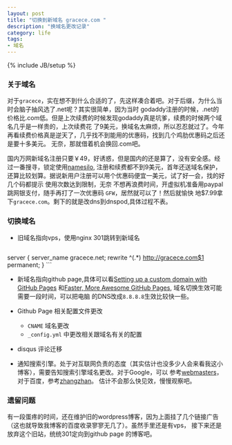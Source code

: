 ```yaml
---
layout: post
title: "切换到新域名 gracece.com "
description: "换域名更改记录"
category: life
tags: 
- 域名
---
```

{% include JB/setup %}

### 关于域名
对于`gracece`，实在想不到什么合适的了，先这样凑合着吧。对于后缀，为什么当时会脑子抽风选了.net呢？其实很简单，因为当时
godaddy注册的时候，.net的价格比.com低。但是上次续费的时候发现godaddy真是坑爹，续费的时候两个域名几乎是一样贵的，上次续费花
了9美元，换域名太麻烦，所以忍忍就过了。今年再看续费价格真是逆天了，几乎找不到能用的优惠码，找到几个鸡肋优惠码之后还是要十多美元。
无奈，那就借着机会换回.com吧。

国内万网新域名注册只要￥49，好诱惑，但是国内的还是算了，没有安全感。经过一番搜寻，锁定使用[namesilo](https://www.namesilo.com/),
注册和续费都不到9美元，首年还送域名保护，还算比较划算。据说新用户注册可以用个优惠码便宜一美元，试了好一会，找的好几个码都提示
使用次数达到限制，无奈 不想再浪费时间，开虚拟机准备用paypal跳网银支付，随手再打了一次优惠码 `GFW`，居然就可以了！然后就愉快
地$7.99拿下`gracece.com`。剩下的就是改dns到dnspod,具体过程不表。


### 切换域名
- 旧域名指向vps，使用nginx 301跳转到新域名

    ```
server {
    server_name gracece.net;
    rewrite ^(.*) http://gracece.com$1 permanent;
}
    ```
- 新域名指向github page,具体可以看[Setting up a custom domain with GitHub Pages](https://help.github.com/articles/setting-up-a-custom-domain-with-github-pages#step-2-configure-dns-records)
和[Faster, More Awesome GitHub Pages](https://github.com/blog/1715-faster-more-awesome-github-pages),
域名切换生效可能需要一段时间，可以把电脑
的DNS改成`8.8.8.8`生效比较快一些。

- Github Page 相关配置文件更改
    - `CNAME` 域名更改
    - `_config.yml` 中更改相关跟域名有关的配置

- disqus 评论迁移

- 通知搜索引擎。处于对互联网负责的态度（其实估计也没多少人会来看我这小博客），需要告知搜索引擎域名更改。对于Google，可以
参考[webmasters](https://support.google.com/webmasters/answer/83106?hl=zh-Hans)，对于百度，参考[zhangzhan](http://zhanzhang.baidu.com/rewrite/index)。
估计不会那么快见效，慢慢观察吧。

### 遗留问题
有一段蛋疼的时间，还在维护旧的wordpress博客，因为上面挂了几个链接广告（这也就导致我博客的百度收录寥寥无几了）。虽然手里还是有vps，
接下来还是放弃这个旧站，统统301定向到github page 的博客吧。












